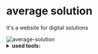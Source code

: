 <h1>average solution</h1>

<p>it's a website for digital solutions</p>
<img src="./average-solution.gif" alt="average-solution" />
<details>
	<summary>
    <b>
      used tools:
    </b>
  </summary>
	<br/>
  <ul>
    <li>REACT JS</li>
    <li>NODE JS EXPRESS</li>
  </ul>
</details>
